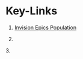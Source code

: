 # Key-Links
1. [Invision Epics Population](https://pipelinepredators.invisionapp.com/freehand/SoftwareEngineering-qfE9ZE6jP)

2. []()

3.[]()
